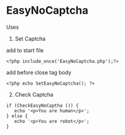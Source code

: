 # EasyNoCaptcha
Uses

1) Set Captcha

add to start file
~~~~~~~~~~~~~~~~~~~~~~~~~~~~~~~~
<?php include_once('EasyNoCaptcha.php');?>
~~~~~~~~~~~~~~~~~~~~~~~~~~~~~~~~
add before close tag body
~~~~~~~~~~~~~~~~~~~~~~~~~~~~~~~~
<?php echo SetEasyNoCaptcha(); ?>
~~~~~~~~~~~~~~~~~~~~~~~~~~~~~~~~


2) Check Captcha

~~~~~~~~~~~~~~~~~~~~~~~~~~~~~~~~
if (CheckEasyNoCaptha ()) {
   echo '<p>You are human</p>';
} else {
   echo '<p>You are robot</p>';
} 
~~~~~~~~~~~~~~~~~~~~~~~~~~~~~~~~        
